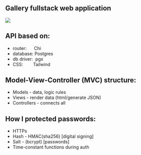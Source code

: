 ## Gallery fullstack web application

<img src="https://github.com/Rryowa/galleram/assets/80339180/cee48a81-a6df-44e8-b1ff-9728c44975cd"/>

## API based on: #
* router: &nbsp;&nbsp;&nbsp;&nbsp;&nbsp;Chi
* database: Postgres
* db driver: &nbsp;pgx
* CSS: &emsp;&emsp;Tailwind

## Model-View-Controller (MVC) structure:
* Models - data, logic rules
* Views - render data (html/generate JSON)
* Controllers - connects all

## How I protected passwords:
* HTTPs
* Hash - HMAC(sha256) [digital signing]
* Salt - (bcrypt) [passwords]
* Time-constant functions during auth
